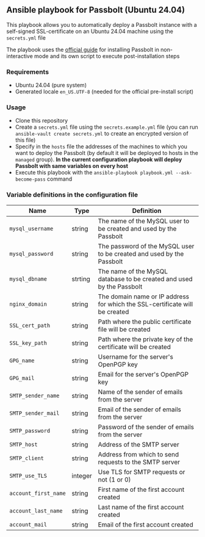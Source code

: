 ## Ansible playbook for Passbolt (Ubuntu 24.04)
This playbook allows you to automatically deploy a Passbolt instance with a self-signed SSL-certificate on an Ubuntu 24.04 machine using the `secrets.yml` file

The playbook uses the [official guide](https://www.passbolt.com/docs/hosting/faq/how-to-install-passbolt-in-non-interactive-mode/) for installing Passbolt in non-interactive mode and its own script to execute post-installation steps

### Requirements
- Ubuntu 24.04 (pure system)
- Generated locale `en_US.UTF-8` (needed for the official pre-install script)

### Usage
- Clone this repository
- Create a `secrets.yml` file using the `secrets.example.yml` file (you can run `ansible-vault create secrets.yml` to create an encrypted version of this file)
- Specify in the `hosts` file the addresses of the machines to which you want to deploy the Passbolt (by default it will be deployed to hosts in the `managed` group). **In the current configuration playbook will deploy Passbolt with same variables on every host**
- Execute this playbook with the `ansible-playbook playbook.yml --ask-become-pass` command

### Variable definitions in the configuration file

|Name|Type|Definition|
|-|-|-|
|`mysql_username`|string|The name of the MySQL user to be created and used by the Passbolt|
|`mysql_password`|string|The password of the MySQL user to be created and used by the Passbolt|
|`mysql_dbname`|strting|The name of the MySQL database to be created and used by the Passbolt|
|`nginx_domain`|string|The domain name or IP address for which the SSL-certificate will be created|
|`SSL_cert_path`|string|Path where the public certificate file will be created|
|`SSL_key_path`|string|Path where the private key of the certificate will be created|
|`GPG_name`|string|Username for the server's OpenPGP key|
|`GPG_mail`|string|Email for the server's OpenPGP key|
|`SMTP_sender_name`|string|Name of the sender of emails from the server|
|`SMTP_sender_mail`|string|Email of the sender of emails from the server|
|`SMTP_password`|string|Password of the sender of emails from the server|
|`SMTP_host`|string|Address of the SMTP server|
|`SMTP_client`|string|Address from which to send requests to the SMTP server|
|`SMTP_use_TLS`|integer|Use TLS for SMTP requests or not (1 or 0)|
|`account_first_name`|string|First name of the first account created|
|`account_last_name`|string|Last name of the first account created|
|`account_mail`|string|Email of the first account created|


